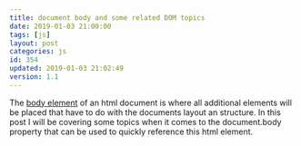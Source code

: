 ```yaml
---
title: document body and some related DOM topics
date: 2019-01-03 21:00:00
tags: [js]
layout: post
categories: js
id: 354
updated: 2019-01-03 21:02:49
version: 1.1
---
```


The [body element](https://developer.mozilla.org/en-US/docs/Web/API/Document/body) of an html document is where all additional elements will be placed that have to do with the documents layout an structure. In this post I will be covering some topics when it comes to the document.body property that can be used to quickly reference this html element.

<!-- more -->

